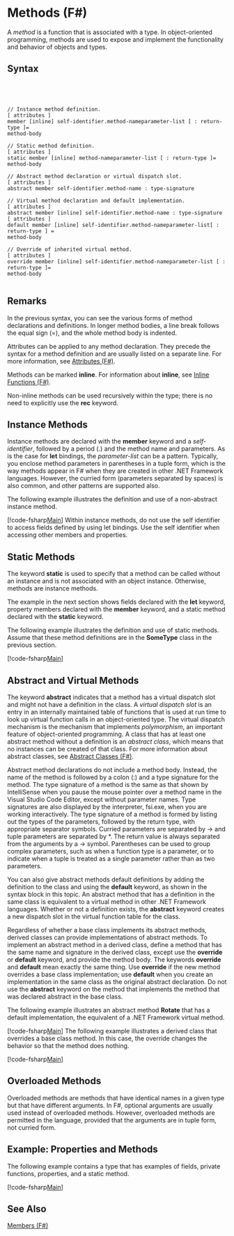 # Methods (F#)

A *method* is a function that is associated with a type. In object-oriented programming, methods are used to expose and implement the functionality and behavior of objects and types.


## Syntax



```




// Instance method definition.
[ attributes ]
member [inline] self-identifier.method-nameparameter-list [ : return-type ]=
method-body

// Static method definition.
[ attributes ]
static member [inline] method-nameparameter-list [ : return-type ]=
method-body

// Abstract method declaration or virtual dispatch slot.
[ attributes ]
abstract member self-identifier.method-name : type-signature

// Virtual method declaration and default implementation.
[ attributes ]
abstract member [inline] self-identifier.method-name : type-signature
[ attributes ]
default member [inline] self-identifier.method-nameparameter-list[ : return-type ] =
method-body

// Override of inherited virtual method.
[ attributes ]
override member [inline] self-identifier.method-nameparameter-list [ : return-type ]=
method-body


```





## Remarks
In the previous syntax, you can see the various forms of method declarations and definitions. In longer method bodies, a line break follows the equal sign (=), and the whole method body is indented.

Attributes can be applied to any method declaration. They precede the syntax for a method definition and are usually listed on a separate line. For more information, see [Attributes &#40;F&#35;&#41;](Attributes-%5BFSharp%5D.md).

Methods can be marked **inline**. For information about **inline**, see [Inline Functions &#40;F&#35;&#41;](Inline-Functions-%5BFSharp%5D.md).

Non-inline methods can be used recursively within the type; there is no need to explicitly use the **rec** keyword.


## Instance Methods
Instance methods are declared with the **member** keyword and a *self-identifier*, followed by a period (.) and the method name and parameters. As is the case for **let** bindings, the *parameter-list* can be a pattern. Typically, you enclose method parameters in parentheses in a tuple form, which is the way methods appear in F# when they are created in other .NET Framework languages. However, the curried form (parameters separated by spaces) is also common, and other patterns are supported also.

The following example illustrates the definition and use of a non-abstract instance method.

[!code-fsharp[Main](snippets/fslangref1/snippet3401.fs)]
    Within instance methods, do not use the self identifier to access fields defined by using let bindings. Use the self identifier when accessing other members and properties.


## Static Methods
The keyword **static** is used to specify that a method can be called without an instance and is not associated with an object instance. Otherwise, methods are instance methods.

The example in the next section shows fields declared with the **let** keyword, property members declared with the **member** keyword, and a static method declared with the **static** keyword.

The following example illustrates the definition and use of static methods. Assume that these method definitions are in the **SomeType** class in the previous section.

[!code-fsharp[Main](snippets/fslangref1/snippet3402.fs)]
    
## Abstract and Virtual Methods
The keyword **abstract** indicates that a method has a virtual dispatch slot and might not have a definition in the class. A *virtual dispatch slot* is an entry in an internally maintained table of functions that is used at run time to look up virtual function calls in an object-oriented type. The virtual dispatch mechanism is the mechanism that implements *polymorphism*, an important feature of object-oriented programming. A class that has at least one abstract method without a definition is an *abstract class*, which means that no instances can be created of that class. For more information about abstract classes, see [Abstract Classes &#40;F&#35;&#41;](Abstract-Classes-%5BFSharp%5D.md).

Abstract method declarations do not include a method body. Instead, the name of the method is followed by a colon (:) and a type signature for the method. The type signature of a method is the same as that shown by IntelliSense when you pause the mouse pointer over a method name in the Visual Studio Code Editor, except without parameter names. Type signatures are also displayed by the interpreter, fsi.exe, when you are working interactively. The type signature of a method is formed by listing out the types of the parameters, followed by the return type, with appropriate separator symbols. Curried parameters are separated by -&gt; and tuple parameters are separated by &#42;. The return value is always separated from the arguments by a -&gt; symbol. Parentheses can be used to group complex parameters, such as when a function type is a parameter, or to indicate when a tuple is treated as a single parameter rather than as two parameters.

You can also give abstract methods default definitions by adding the definition to the class and using the **default** keyword, as shown in the syntax block in this topic. An abstract method that has a definition in the same class is equivalent to a virtual method in other .NET Framework languages. Whether or not a definition exists, the **abstract** keyword creates a new dispatch slot in the virtual function table for the class.

Regardless of whether a base class implements its abstract methods, derived classes can provide implementations of abstract methods. To implement an abstract method in a derived class, define a method that has the same name and signature in the derived class, except use the **override** or **default** keyword, and provide the method body. The keywords **override** and **default** mean exactly the same thing. Use **override** if the new method overrides a base class implementation; use **default** when you create an implementation in the same class as the original abstract declaration. Do not use the **abstract** keyword on the method that implements the method that was declared abstract in the base class.

The following example illustrates an abstract method **Rotate** that has a default implementation, the equivalent of a .NET Framework virtual method.

[!code-fsharp[Main](snippets/fslangref1/snippet3403.fs)]
    The following example illustrates a derived class that overrides a base class method. In this case, the override changes the behavior so that the method does nothing.

[!code-fsharp[Main](snippets/fslangref1/snippet3404.fs)]
    
## Overloaded Methods
Overloaded methods are methods that have identical names in a given type but that have different arguments. In F#, optional arguments are usually used instead of overloaded methods. However, overloaded methods are permitted in the language, provided that the arguments are in tuple form, not curried form.


## Example: Properties and Methods
The following example contains a type that has examples of fields, private functions, properties, and a static method.

[!code-fsharp[Main](snippets/fslangref1/snippet3406.fs)]
    
## See Also
[Members &#40;F&#35;&#41;](Members-%5BFSharp%5D.md)


